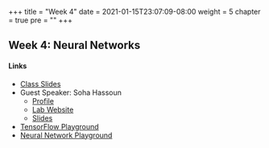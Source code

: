 +++
title = "Week 4"
date = 2021-01-15T23:07:09-08:00
weight = 5
chapter = true
pre = "<b></b>"
+++

## Week 4: Neural Networks

#### Links
  - [Class Slides](https://docs.google.com/presentation/d/1ZJpxLbsB46wY3ll9Jk8sHNY4GYKoVj6meYpKoie0XCc/edit#slide=id.gc00753aa27_0_1509)
  - Guest Speaker: Soha Hassoun
    - [Profile](https://engineering.tufts.edu/people/faculty/soha-hassoun)
    - [Lab Website](http://www.cs.tufts.edu/~soha/)
    - [Slides](https://www.dropbox.com/s/w3mfuex6fa27q47/Hassoun_AI%2C%20now_%20Examples%20from%20Biotechnology.pdf?dl=0)
  - [TensorFlow Playground](http://playground.tensorflow.org/#activation=tanh&batchSize=10&dataset=circle&regDataset=reg-plane&learningRate=0.03&regularizationRate=0&noise=0&networkShape=4,2&seed=0.36318&showTestData=false&discretize=false&percTrainData=50&x=true&y=true&xTimesY=false&xSquared=false&ySquared=false&cosX=false&sinX=false&cosY=false&sinY=false&collectStats=false&problem=classification&initZero=false&hideText=false)
  - [Neural Network Playground](https://nnplayground.com)
